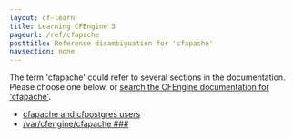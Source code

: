 ```yaml
---
layout: cf-learn
title: Learning CFEngine 3
pageurl: /ref/cfapache
posttitle: Reference disambiguation for 'cfapache'
navsection: none
---
```


The term 'cfapache' could refer to several sections in the documentation. Please choose one below, or
[search the CFEngine documentation for 'cfapache'](http://cfengine.com/docs/latest/search.html?q=cfapache).

- [cfapache and cfpostgres users](http://cfengine.com/docs/latest/guide-installation-and-configuration-general-installation-installation-enterprise.html#cfapache-and-cfpostgres-users)
- [/var/cfengine/cfapache \#\#\#](http://cfengine.com/docs/latest/guide-introduction-directory-structure.html#var-cfengine-cfapache-###)
